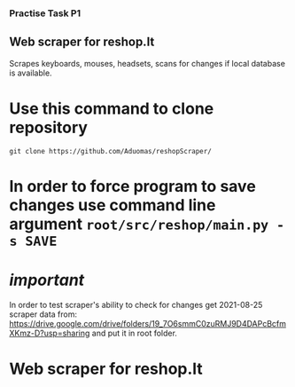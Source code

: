 ### Practise Task P1
## Web scraper for reshop.lt

Scrapes keyboards, mouses, headsets, scans for changes if local database is available.

# Use this command to clone repository
`git clone https://github.com/Aduomas/reshopScraper/`

# In order to force program to save changes use command line argument `root/src/reshop/main.py -s SAVE`

# *important*

In order to test scraper's ability to check for changes get 2021-08-25 scraper data from:
https://drive.google.com/drive/folders/19_7O6smmC0zuRMJ9D4DAPcBcfmXKmz-D?usp=sharing and put it in root folder.

# Web scraper for reshop.lt
